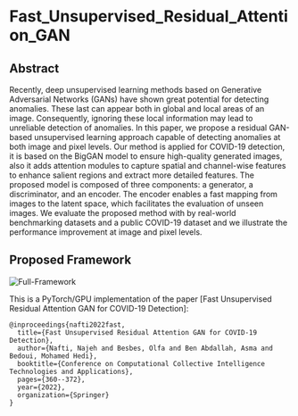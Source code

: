 # Fast_Unsupervised_Residual_Attention_GAN


## Abstract

Recently, deep unsupervised learning methods based on Generative Adversarial Networks (GANs) have shown great potential for detecting anomalies. These last can appear both in global and local areas of an image. Consequently, ignoring these local information may lead to unreliable detection of anomalies. In this paper, we propose a residual GAN-based unsupervised learning approach capable of detecting anomalies at both image and pixel levels. Our method is applied for COVID-19 detection, it is based on the BigGAN model to ensure high-quality generated images, also it adds attention modules to capture spatial and channel-wise features to enhance salient regions and extract more detailed features. The proposed model is composed of three components: a generator, a discriminator, and an encoder. The encoder enables a fast mapping from images to the latent space, which facilitates the evaluation of unseen images. We evaluate the proposed method with by real-world benchmarking datasets and a public COVID-19 dataset and we illustrate the performance improvement at image and pixel levels.




## Proposed Framework

![Full-Framework](https://user-images.githubusercontent.com/38373885/195213222-858ec475-d0d4-4a9f-ba4c-0a371ece6fe7.png)




This is a PyTorch/GPU implementation of the paper [Fast Unsupervised Residual Attention GAN for COVID-19 Detection]:
```
@inproceedings{nafti2022fast,
  title={Fast Unsupervised Residual Attention GAN for COVID-19 Detection},
  author={Nafti, Najeh and Besbes, Olfa and Ben Abdallah, Asma and Bedoui, Mohamed Hedi},
  booktitle={Conference on Computational Collective Intelligence Technologies and Applications},
  pages={360--372},
  year={2022},
  organization={Springer}
}
```
